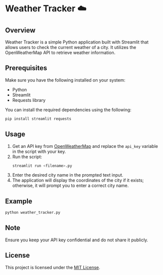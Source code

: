 # Weather Tracker ☁️

## Overview
Weather Tracker is a simple Python application built with Streamlit that allows users to check the current weather of a city. It utilizes the OpenWeatherMap API to retrieve weather information.

## Prerequisites
Make sure you have the following installed on your system:
- Python
- Streamlit
- Requests library

You can install the required dependencies using the following:
```bash
pip install streamlit requests
```

## Usage
1. Get an API key from [OpenWeatherMap](https://openweathermap.org/api) and replace the `api_key` variable in the script with your key.
2. Run the script: 
    ```bash
    streamlit run <filename>.py
    ```
3. Enter the desired city name in the prompted text input.
4. The application will display the coordinates of the city if it exists; otherwise, it will prompt you to enter a correct city name.

## Example
```python
python weather_tracker.py
```

## Note
Ensure you keep your API key confidential and do not share it publicly.

## License
This project is licensed under the [MIT License](LICENSE).
